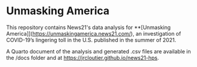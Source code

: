 # Unmasking America

This repository contains News21's data analysis for **[Unmasking America]](https://unmaskingamerica.news21.com/), an investigation of COVID-19’s lingering toll in the U.S. published in the summer of 2021.

A Quarto document of the analysis and generated .csv files are available in the /docs folder and at https://jrcloutier.github.io/news21-hps. 
